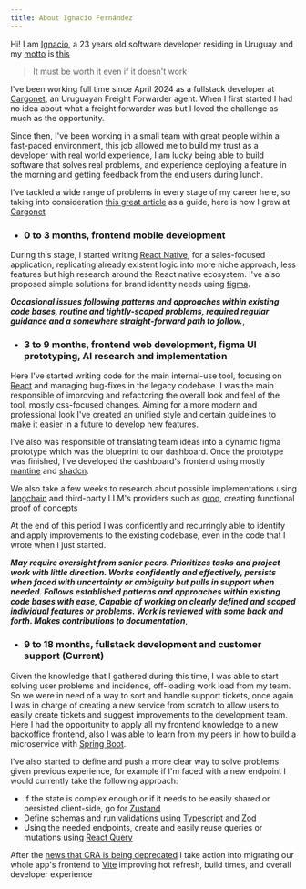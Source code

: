 ```yaml
---
title: About Ignacio Fernández
---
```


Hi! I am [Ignacio](https://www.linkedin.com/in/ignaciofern%C3%A1ndez/), a 23 years old software developer residing in Uruguay and my [motto](https://en.wikipedia.org/wiki/Motto)
is [this](https://world.hey.com/dhh/it-must-be-worth-it-even-if-it-doesn-t-work-1e7f49fc)
> It must be worth it even if it doesn't work

I've been working full time since April 2024 as a fullstack developer at [Cargonet](https://www.linkedin.com/company/austral-cargo/posts/?feedView=all), an Uruguayan Freight
Forwarder agent. When I first started I had no idea about what a freight forwarder was but I loved the challenge as much as the opportunity.

Since then, I've been working in a small team with great people within a fast-paced environment, this job allowed me to build my trust as a developer with real world experience, I
am lucky being able to build software that solves real problems, and experience deploying a feature in the morning and getting feedback from the end users during lunch.

I've tackled a wide range of problems in every stage of my career here, so taking into consideration [this great article](https://basecamp.com/handbook/titles-for-programmers) as a
guide, here is how I grew at [Cargonet](https://www.linkedin.com/company/austral-cargo/posts/?feedView=all)

- ### 0 to 3 months, frontend mobile development

During this stage, I started writing [React Native](https://reactnative.dev/), for a sales-focused application, replicating already existent logic into more
niche
approach, less features but high research around the React native ecosystem. I've also proposed simple solutions for brand identity needs using [figma](https://figma.com).

_**Occasional issues following patterns and approaches within existing code bases, routine and tightly-scoped problems, required regular guidance and a somewhere straight-forward
path to follow.**_,

- ### 3 to 9 months, frontend web development, figma UI prototyping, AI research and implementation

Here I've started writing code for the main internal-use tool, focusing on [React](https://react.dev/) and managing bug-fixes in the legacy codebase. I was the main responsible of
improving and
refactoring the overall look
and feel of the tool, mostly css-focused changes. Aiming for a more modern and professional look I've created an unified style and certain guidelines to make it easier in a future
to develop new features.

I've also was responsible of translating team ideas into a dynamic figma prototype which was the blueprint to our dashboard. Once the prototype was finished, I've developed the
dashboard's frontend using mostly [mantine](https://mantine.dev/) and [shadcn](https://ui.shadcn.com/charts/area).

We also take a few weeks to research about possible implementations using [langchain](https://www.langchain.com/) and third-party LLM's providers such as [groq](https://groq.com/),
creating functional proof of concepts

At the end of this period I was confidently and recurringly able to identify and apply improvements to the existing codebase, even in the code that I wrote when I just started.

_**May require oversight from senior peers. Prioritizes tasks and project work with little direction. Works confidently and effectively, persists when faced with uncertainty or
ambiguity but pulls in support when
needed. Follows established patterns and approaches within existing code bases with ease, Capable of working on clearly defined and scoped individual features or problems. Work is
reviewed with some back and forth. Makes contributions to documentation**_,

- ### 9 to 18 months, fullstack development and customer support (Current)

Given the knowledge that I gathered during this time, I was able to start solving user problems and incidence, off-loading work load from my
team. So we were in need of a way to sort and handle support tickets, once again I was in charge of creating a new service from scratch to allow users to easily create tickets and
suggest improvements to the development team.
Here I had the opportunity to apply all my frontend knowledge to a new backoffice frontend, also I was able to learn from my peers in how to build a microservice
with [Spring Boot](https://spring.io/projects/spring-boot).

I've also started to define and push a more clear way to solve problems given previous experience, for example if I'm faced with a new endpoint I would currently take the following
approach:

- If the state is complex enough or if it needs to be easily shared or persisted client-side, go for [Zustand](https://zustand-demo.pmnd.rs/)
- Define schemas and run validations using [Typescript](https://www.typescriptlang.org/) and [Zod](https://zod.dev/)
- Using the needed endpoints, create and easily reuse queries or mutations using [React Query](https://tanstack.com/query/latest)

After the [news that CRA is being deprecated](https://react.dev/blog/2025/02/14/sunsetting-create-react-app) I take action into migrating our whole app's frontend
to [Vite](https://vite.dev/) improving hot refresh, build times, and overall developer experience


